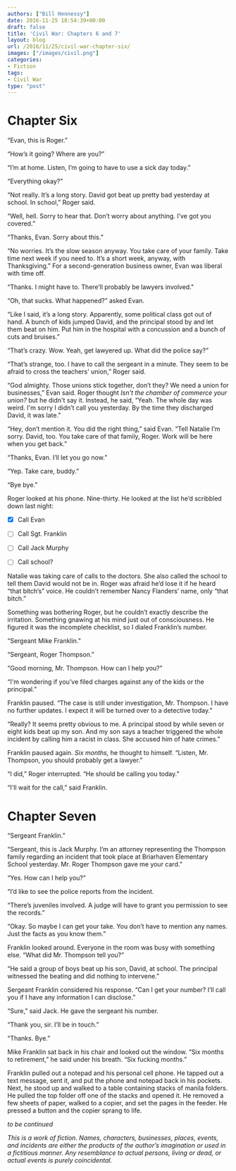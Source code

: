 ```yaml
---
authors: ["Bill Hennessy"]
date: 2016-11-25 18:54:39+00:00
draft: false
title: 'Civil War: Chapters 6 and 7'
layout: blog
url: /2016/11/25/civil-war-chapter-six/
images: ["/images/civil.png"]
categories:
- Fiction
tags:
- Civil War
type: "post"
---
```


# Chapter Six



“Evan, this is Roger.”

“How’s it going? Where are you?”

“I’m at home. Listen, I’m going to have to use a sick day today.”

“Everything okay?”

“Not really. It’s a long story. David got beat up pretty bad yesterday at school. In school,” Roger said.

“Well, hell. Sorry to hear that. Don’t worry about anything. I’ve got you covered.”

“Thanks, Evan. Sorry about this.”

“No worries. It’s the slow season anyway. You take care of your family. Take time next week if you need to. It’s a short week, anyway, with Thanksgiving.” For a second-generation business owner, Evan was liberal with time off.

“Thanks. I might have to. There’ll probably be lawyers involved."

“Oh, that sucks. What happened?” asked Evan.

“Like I said, it’s a long story. Apparently, some political class got out of hand. A bunch of kids jumped David, and the principal stood by and let them beat on him. Put him in the hospital with a concussion and a bunch of cuts and bruises.”

“That’s crazy. Wow. Yeah, get lawyered up. What did the police say?”

“That’s strange, too. I have to call the sergeant in a minute. They seem to be afraid to cross the teachers' union,” Roger said.

“God almighty. Those unions stick together, don’t they? We need a union for businesses,” Evan said. Roger thought _Isn't the chamber of commerce your union?_ but he didn't say it. Instead, he said, “Yeah. The whole day was weird. I'm sorry I didn’t call you yesterday. By the time they discharged David, it was late."

“Hey, don’t mention it. You did the right thing,” said Evan. “Tell Natalie I’m sorry. David, too. You take care of that family, Roger. Work will be here when you get back.”

“Thanks, Evan. I’ll let you go now.”

“Yep. Take care, buddy.”

“Bye bye.”

Roger looked at his phone. Nine-thirty. He looked at the list he’d scribbled down last night:




  * [x] Call Evan
  * [ ] Call Sgt. Franklin
  * [ ] Call Jack Murphy
  * [ ] Call school?


Natalie was taking care of calls to the doctors. She also called the school to tell them David would not be in. Roger was afraid he’d lose it if he heard “that bitch’s” voice. He couldn’t remember Nancy Flanders’ name, only “that bitch.”

Something was bothering Roger, but he couldn’t exactly describe the irritation. Something gnawing at his mind just out of consciousness. He figured it was the incomplete checklist, so I dialed Franklin’s number.

“Sergeant Mike Franklin.”

“Sergeant, Roger Thompson.”

“Good morning, Mr. Thompson. How can I help you?”

“I'm wondering if you’ve filed charges against any of the kids or the principal.”

Franklin paused. “The case is still under investigation, Mr. Thompson. I have no further updates. I expect it will be turned over to a detective today.”

“Really? It seems pretty obvious to me. A principal stood by while seven or eight kids beat up my son. And my son says a teacher triggered the whole incident by calling him a racist in class. She accused him of hate crimes.”

Franklin paused again. _Six months,_ he thought to himself. “Listen, Mr. Thompson, you should probably get a lawyer.”

“I did,” Roger interrupted. “He should be calling you today.”

“I'll wait for the call,” said Franklin.



# Chapter Seven



“Sergeant Franklin.”

“Sergeant, this is Jack Murphy. I’m an attorney representing the Thompson family regarding an incident that took place at Briarhaven Elementary School yesterday. Mr. Roger Thompson gave me your card.”

“Yes. How can I help you?”

“I’d like to see the police reports from the incident.

“There’s juveniles involved. A judge will have to grant you permission to see the records.”

“Okay. So maybe I can get your take. You don’t have to mention any names. Just the facts as you know them.”

Franklin looked around. Everyone in the room was busy with something else. “What did Mr. Thompson tell you?”

“He said a group of boys beat up his son, David, at school. The principal witnessed the beating and did nothing to intervene.”

Sergeant Franklin considered his response. “Can I get your number? I’ll call you if I have any information I can disclose.”

“Sure,” said Jack. He gave the sergeant his number.

“Thank you, sir. I’ll be in touch.”

“Thanks. Bye.”

Mike Franklin sat back in his chair and looked out the window. “Six months to retirement,” he said under his breath. “Six fucking months.”

Franklin pulled out a notepad and his personal cell phone. He tapped out a text message, sent it, and put the phone and notepad back in his pockets. Next, he stood up and walked to a table containing stacks of manila folders. He pulled the top folder off one of the stacks and opened it. He removed a few sheets of paper, walked to a copier, and set the pages in the feeder. He pressed a button and the copier sprang to life.

_to be continued_

_This is a work of fiction. Names, characters, businesses, places, events, and incidents are either the products of the author’s imagination or used in a fictitious manner. Any resemblance to actual persons, living or dead, or actual events is purely coincidental._
